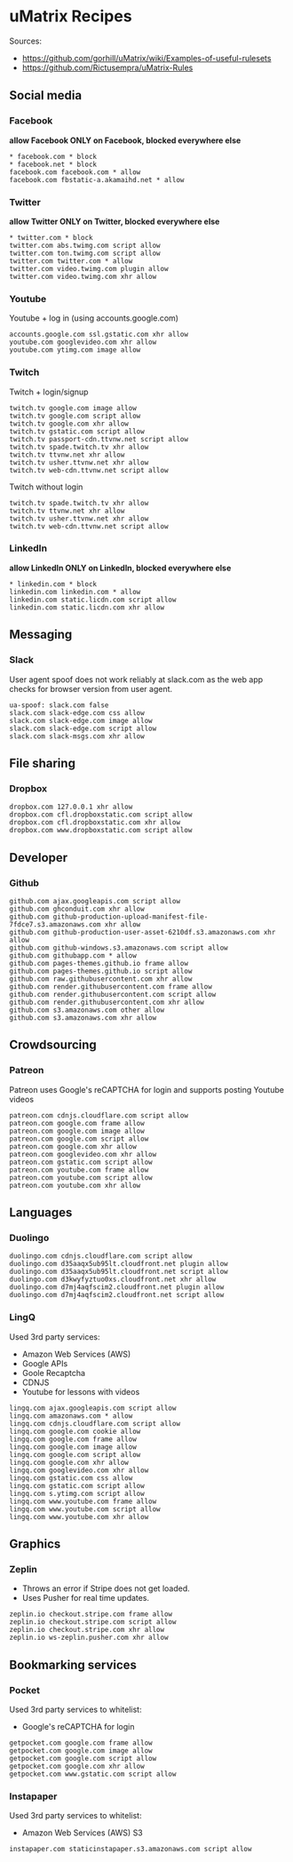 # uMatrix Recipes

Sources:
- https://github.com/gorhill/uMatrix/wiki/Examples-of-useful-rulesets
- https://github.com/Rictusempra/uMatrix-Rules

## Social media

### Facebook

**allow Facebook ONLY on Facebook, blocked everywhere else**

```
* facebook.com * block
* facebook.net * block
facebook.com facebook.com * allow
facebook.com fbstatic-a.akamaihd.net * allow
```

### Twitter

**allow Twitter ONLY on Twitter, blocked everywhere else**

```
* twitter.com * block
twitter.com abs.twimg.com script allow
twitter.com ton.twimg.com script allow
twitter.com twitter.com * allow
twitter.com video.twimg.com plugin allow
twitter.com video.twimg.com xhr allow
```

### Youtube

Youtube + log in (using accounts.google.com)

```
accounts.google.com ssl.gstatic.com xhr allow
youtube.com googlevideo.com xhr allow
youtube.com ytimg.com image allow
```

### Twitch

Twitch + login/signup

```
twitch.tv google.com image allow
twitch.tv google.com script allow
twitch.tv google.com xhr allow
twitch.tv gstatic.com script allow
twitch.tv passport-cdn.ttvnw.net script allow
twitch.tv spade.twitch.tv xhr allow
twitch.tv ttvnw.net xhr allow
twitch.tv usher.ttvnw.net xhr allow
twitch.tv web-cdn.ttvnw.net script allow
```

Twitch without login

```
twitch.tv spade.twitch.tv xhr allow
twitch.tv ttvnw.net xhr allow
twitch.tv usher.ttvnw.net xhr allow
twitch.tv web-cdn.ttvnw.net script allow
```

### LinkedIn

**allow LinkedIn ONLY on LinkedIn, blocked everywhere else**

```
* linkedin.com * block
linkedin.com linkedin.com * allow
linkedin.com static.licdn.com script allow
linkedin.com static.licdn.com xhr allow
```

## Messaging

### Slack

User agent spoof does not work reliably at slack.com as the web app checks for browser version from user agent.

```
ua-spoof: slack.com false
slack.com slack-edge.com css allow
slack.com slack-edge.com image allow
slack.com slack-edge.com script allow
slack.com slack-msgs.com xhr allow
```

## File sharing

### Dropbox

```
dropbox.com 127.0.0.1 xhr allow
dropbox.com cfl.dropboxstatic.com script allow
dropbox.com cfl.dropboxstatic.com xhr allow
dropbox.com www.dropboxstatic.com script allow
```

## Developer

### Github

```
github.com ajax.googleapis.com script allow
github.com ghconduit.com xhr allow
github.com github-production-upload-manifest-file-7fdce7.s3.amazonaws.com xhr allow
github.com github-production-user-asset-6210df.s3.amazonaws.com xhr allow
github.com github-windows.s3.amazonaws.com script allow
github.com githubapp.com * allow
github.com pages-themes.github.io frame allow
github.com pages-themes.github.io script allow
github.com raw.githubusercontent.com xhr allow
github.com render.githubusercontent.com frame allow
github.com render.githubusercontent.com script allow
github.com render.githubusercontent.com xhr allow
github.com s3.amazonaws.com other allow
github.com s3.amazonaws.com xhr allow
```

## Crowdsourcing

### Patreon

Patreon uses Google's reCAPTCHA for login and supports posting Youtube videos

```
patreon.com cdnjs.cloudflare.com script allow
patreon.com google.com frame allow
patreon.com google.com image allow
patreon.com google.com script allow
patreon.com google.com xhr allow
patreon.com googlevideo.com xhr allow
patreon.com gstatic.com script allow
patreon.com youtube.com frame allow
patreon.com youtube.com script allow
patreon.com youtube.com xhr allow
```

## Languages

### Duolingo

```
duolingo.com cdnjs.cloudflare.com script allow
duolingo.com d35aaqx5ub95lt.cloudfront.net plugin allow
duolingo.com d35aaqx5ub95lt.cloudfront.net script allow
duolingo.com d3kwyfyztuo0xs.cloudfront.net xhr allow
duolingo.com d7mj4aqfscim2.cloudfront.net plugin allow
duolingo.com d7mj4aqfscim2.cloudfront.net script allow
```

### LingQ

Used 3rd party services:
- Amazon Web Services (AWS)
- Google APIs
- Goole Recaptcha
- CDNJS
- Youtube for lessons with videos

```
lingq.com ajax.googleapis.com script allow
lingq.com amazonaws.com * allow
lingq.com cdnjs.cloudflare.com script allow
lingq.com google.com cookie allow
lingq.com google.com frame allow
lingq.com google.com image allow
lingq.com google.com script allow
lingq.com google.com xhr allow
lingq.com googlevideo.com xhr allow
lingq.com gstatic.com css allow
lingq.com gstatic.com script allow
lingq.com s.ytimg.com script allow
lingq.com www.youtube.com frame allow
lingq.com www.youtube.com script allow
lingq.com www.youtube.com xhr allow
```

## Graphics

### Zeplin

- Throws an error if Stripe does not get loaded.
- Uses Pusher for real time updates.

```
zeplin.io checkout.stripe.com frame allow
zeplin.io checkout.stripe.com script allow
zeplin.io checkout.stripe.com xhr allow
zeplin.io ws-zeplin.pusher.com xhr allow
```

## Bookmarking services

### Pocket

Used 3rd party services to whitelist:
- Google's reCAPTCHA for login

```
getpocket.com google.com frame allow
getpocket.com google.com image allow
getpocket.com google.com script allow
getpocket.com google.com xhr allow
getpocket.com www.gstatic.com script allow
```

### Instapaper

Used 3rd party services to whitelist:
- Amazon Web Services (AWS) S3

```
instapaper.com staticinstapaper.s3.amazonaws.com script allow
```

